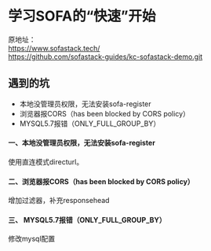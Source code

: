 # 学习SOFA的“快速”开始
原地址：  
https://www.sofastack.tech/  
https://github.com/sofastack-guides/kc-sofastack-demo.git  

## 遇到的坑
* 本地没管理员权限，无法安装sofa-register  
* 浏览器报CORS（has been blocked by CORS policy）
* MYSQL5.7报错（ONLY_FULL_GROUP_BY）  

#### 一、本地没管理员权限，无法安装sofa-register

使用直连模式directurl。  

#### 二、浏览器报CORS（has been blocked by CORS policy）

增加过滤器，补充responsehead  

#### 三、 MYSQL5.7报错（ONLY_FULL_GROUP_BY）

修改mysql配置  

